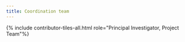 ```yaml
---
title: Coordination team
---
```


{% include contributor-tiles-all.html role="Principal Investigator, Project Team"%}

